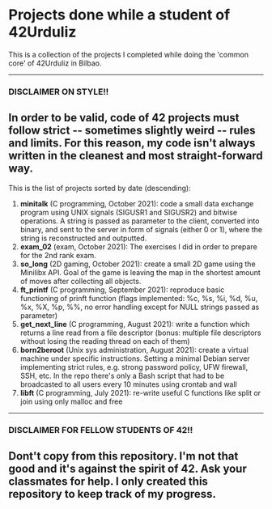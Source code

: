 # Projects done while a student of 42Urduliz

This is a collection of the projects I completed while doing the 'common core' of 42Urduliz in Bilbao.

---
### DISCLAIMER ON STYLE!!
In order to be valid, code of 42 projects must follow strict -- sometimes slightly weird -- rules and limits. For this reason, my code isn't always written in the cleanest and most straight-forward way.
---



This is the list of projects sorted by date (descending):
1. **minitalk** (C programming, October 2021): code a small data exchange program using UNIX signals (SIGUSR1 and SIGUSR2) and bitwise operations. A string is passed as parameter to the client, converted into binary, and sent to the server in form of signals (either 0 or 1), where the string is reconstructed and outputted. 
2. **exam_02** (exam, October 2021): The exercises I did in order to prepare for the 2nd rank exam.
3. **so_long** (2D gaming, October 2021): create a small 2D game using the Minilibx API. Goal of the game is leaving the map in the shortest amount of moves after collecting all objects.
4. **ft_printf** (C programming, September 2021): reproduce basic functioning of prinft function (flags implemented: %c, %s, %i, %d, %u, %x, %X, %p, %%, no error handling except for NULL strings passed as parameter)
5. **get_next_line** (C programming, August 2021): write a function which returns a line read from a file descriptor (bonus: multiple file descriptors without losing the reading thread on each of them)
6. **born2beroot** (Unix sys administration, August 2021): create a virtual machine under specific instructions. Setting a minimal Debian server implementing strict rules, e.g. strong password policy, UFW firewall, SSH, etc. In the repo there's only a Bash script that had to be broadcasted to all users every 10 minutes using crontab and wall
7. **libft** (C programming, July 2021): re-write useful C functions like split or join using only malloc and free


---
### DISCLAIMER FOR FELLOW STUDENTS OF 42!!
Dont't copy from this repository. I'm not that good and it's against the spirit of 42. Ask your classmates for help. I only created this repository to keep track of my progress.
---
